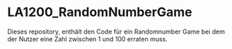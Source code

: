 # LA1200_RandomNumberGame
Dieses repository, enthält den Code für ein Randomnumber Game bei dem der Nutzer eine Zahl zwischen 1 und 100 erraten muss.

